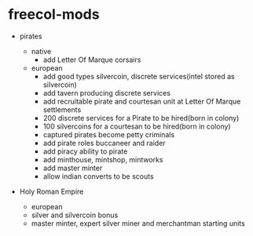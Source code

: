 # freecol-mods

* pirates
    * native
        * add Letter Of Marque corsairs
    * european
        * add good types silvercoin, discrete services(intel stored as silvercoin)
        * add tavern producing discrete services
        * add recruitable pirate and courtesan unit at Letter Of Marque settlements
        * 200 discrete services for a Pirate to be hired(born in colony)
        * 100 silvercoins for a courtesan to be hired(born in colony)
        * captured pirates become petty criminals
        * add pirate roles buccaneer and raider
        * add piracy ability to pirate
        * add minthouse, mintshop, mintworks
        * add master minter
        * allow indian converts to be scouts
    
* Holy Roman Empire
    * european
    * silver and silvercoin bonus
    * master minter, expert silver miner and merchantman starting units 
    
